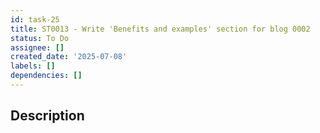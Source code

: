 ```yaml
---
id: task-25
title: ST0013 - Write 'Benefits and examples' section for blog 0002
status: To Do
assignee: []
created_date: '2025-07-08'
labels: []
dependencies: []
---
```


## Description
